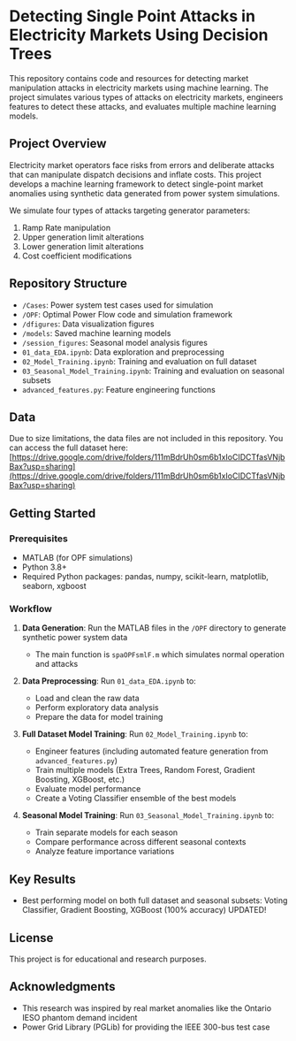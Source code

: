 # Detecting Single Point Attacks in Electricity Markets Using Decision Trees

This repository contains code and resources for detecting market manipulation attacks in electricity markets using machine learning. The project simulates various types of attacks on electricity markets, engineers features to detect these attacks, and evaluates multiple machine learning models.

## Project Overview

Electricity market operators face risks from errors and deliberate attacks that can manipulate dispatch decisions and inflate costs. This project develops a machine learning framework to detect single-point market anomalies using synthetic data generated from power system simulations.

We simulate four types of attacks targeting generator parameters:
1. Ramp Rate manipulation
2. Upper generation limit alterations
3. Lower generation limit alterations
4. Cost coefficient modifications

## Repository Structure

- `/Cases`: Power system test cases used for simulation
- `/OPF`: Optimal Power Flow code and simulation framework 
- `/dfigures`: Data visualization figures
- `/models`: Saved machine learning models
- `/session_figures`: Seasonal model analysis figures
- `01_data_EDA.ipynb`: Data exploration and preprocessing
- `02_Model_Training.ipynb`: Training and evaluation on full dataset
- `03_Seasonal_Model_Training.ipynb`: Training and evaluation on seasonal subsets
- `advanced_features.py`: Feature engineering functions

## Data

Due to size limitations, the data files are not included in this repository. You can access the full dataset here:
[https://drive.google.com/drive/folders/111mBdrUh0sm6b1xIoCIDCTfasVNjbBax?usp=sharing](https://drive.google.com/drive/folders/111mBdrUh0sm6b1xIoCIDCTfasVNjbBax?usp=sharing)

## Getting Started

### Prerequisites

- MATLAB (for OPF simulations)
- Python 3.8+
- Required Python packages: pandas, numpy, scikit-learn, matplotlib, seaborn, xgboost

### Workflow

1. **Data Generation**: Run the MATLAB files in the `/OPF` directory to generate synthetic power system data
   - The main function is `spaOPFsmlF.m` which simulates normal operation and attacks

2. **Data Preprocessing**: Run `01_data_EDA.ipynb` to:
   - Load and clean the raw data
   - Perform exploratory data analysis
   - Prepare the data for model training

3. **Full Dataset Model Training**: Run `02_Model_Training.ipynb` to:
   - Engineer features (including automated feature generation from `advanced_features.py`)
   - Train multiple models (Extra Trees, Random Forest, Gradient Boosting, XGBoost, etc.)
   - Evaluate model performance
   - Create a Voting Classifier ensemble of the best models

4. **Seasonal Model Training**: Run `03_Seasonal_Model_Training.ipynb` to:
   - Train separate models for each season
   - Compare performance across different seasonal contexts
   - Analyze feature importance variations

## Key Results

- Best performing model on both full dataset and seasonal subsets: Voting Classifier, Gradient Boosting, XGBoost (100% accuracy) UPDATED!


## License

This project is for educational and research purposes.

## Acknowledgments

- This research was inspired by real market anomalies like the Ontario IESO phantom demand incident
- Power Grid Library (PGLib) for providing the IEEE 300-bus test case
